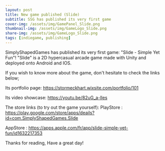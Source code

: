 ```yaml
---
layout: post
title: New game published (Slide)
subtitle: SSG has published its very first game
cover-img: /assets/img/GamePanel_Slide.png
thumbnail-img: /assets/img/GameLogo_Slide.png
share-img: /assets/img/GameLogo_Slide.png
tags: [indiegame, publishing]
---
```


SimplyShapedGames has published its very first game: "Slide - Simple Yet Fun"!
"Slide" is a 2D hypercasual arcade game made with Unity and deployed onto Android and IOS.

If you wish to know more about the game, don't hesitate to check the links below;

Its portfolio page:
https://stormeckhart.wixsite.com/portfolio/101

Its video showcase:
https://youtu.be/82uG_a-lIes

The store links (to try out the game yourself):
PlayStore :
https://play.google.com/store/apps/deails?id=com.SimplyShapedGames.Slide

AppStore : 
https://apps.apple.com/fr/app/slide-simple-yet-fun/id1632217353

Thanks for reading,
Have a great day!

